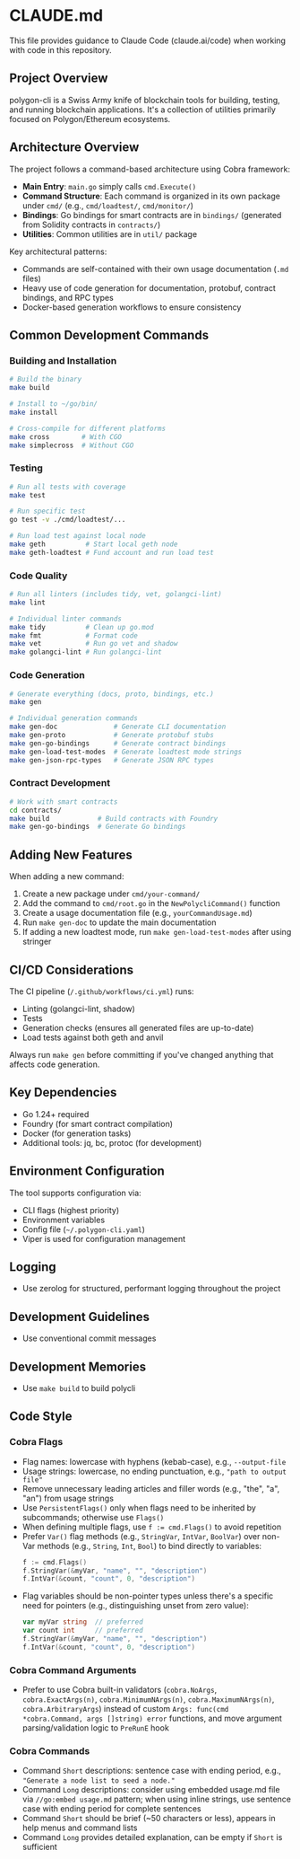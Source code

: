 # CLAUDE.md

This file provides guidance to Claude Code (claude.ai/code) when working with code in this repository.

## Project Overview

polygon-cli is a Swiss Army knife of blockchain tools for building, testing, and running blockchain applications. It's a collection of utilities primarily focused on Polygon/Ethereum ecosystems.

## Architecture Overview

The project follows a command-based architecture using Cobra framework:

- **Main Entry**: `main.go` simply calls `cmd.Execute()`
- **Command Structure**: Each command is organized in its own package under `cmd/` (e.g., `cmd/loadtest/`, `cmd/monitor/`)
- **Bindings**: Go bindings for smart contracts are in `bindings/` (generated from Solidity contracts in `contracts/`)
- **Utilities**: Common utilities are in `util/` package

Key architectural patterns:
- Commands are self-contained with their own usage documentation (`.md` files)
- Heavy use of code generation for documentation, protobuf, contract bindings, and RPC types
- Docker-based generation workflows to ensure consistency

## Common Development Commands

### Building and Installation
```bash
# Build the binary
make build

# Install to ~/go/bin/
make install

# Cross-compile for different platforms
make cross        # With CGO
make simplecross  # Without CGO
```

### Testing
```bash
# Run all tests with coverage
make test

# Run specific test
go test -v ./cmd/loadtest/...

# Run load test against local node
make geth          # Start local geth node
make geth-loadtest # Fund account and run load test
```

### Code Quality
```bash
# Run all linters (includes tidy, vet, golangci-lint)
make lint

# Individual linter commands
make tidy          # Clean up go.mod
make fmt           # Format code
make vet           # Run go vet and shadow
make golangci-lint # Run golangci-lint
```

### Code Generation
```bash
# Generate everything (docs, proto, bindings, etc.)
make gen

# Individual generation commands
make gen-doc              # Generate CLI documentation
make gen-proto            # Generate protobuf stubs
make gen-go-bindings      # Generate contract bindings
make gen-load-test-modes  # Generate loadtest mode strings
make gen-json-rpc-types   # Generate JSON RPC types
```

### Contract Development
```bash
# Work with smart contracts
cd contracts/
make build            # Build contracts with Foundry
make gen-go-bindings  # Generate Go bindings
```

## Adding New Features

When adding a new command:
1. Create a new package under `cmd/your-command/`
2. Add the command to `cmd/root.go` in the `NewPolycliCommand()` function
3. Create a usage documentation file (e.g., `yourCommandUsage.md`)
4. Run `make gen-doc` to update the main documentation
5. If adding a new loadtest mode, run `make gen-load-test-modes` after using stringer

## CI/CD Considerations

The CI pipeline (`/.github/workflows/ci.yml`) runs:
- Linting (golangci-lint, shadow)
- Tests
- Generation checks (ensures all generated files are up-to-date)
- Load tests against both geth and anvil

Always run `make gen` before committing if you've changed anything that affects code generation.

## Key Dependencies

- Go 1.24+ required
- Foundry (for smart contract compilation)
- Docker (for generation tasks)
- Additional tools: jq, bc, protoc (for development)

## Environment Configuration

The tool supports configuration via:
- CLI flags (highest priority)
- Environment variables
- Config file (`~/.polygon-cli.yaml`)
- Viper is used for configuration management

## Logging

- Use zerolog for structured, performant logging throughout the project

## Development Guidelines
- Use conventional commit messages

## Development Memories
- Use `make build` to build polycli

## Code Style

### Cobra Flags
- Flag names: lowercase with hyphens (kebab-case), e.g., `--output-file`
- Usage strings: lowercase, no ending punctuation, e.g., `"path to output file"`
- Remove unnecessary leading articles and filler words (e.g., "the", "a", "an") from usage strings
- Use `PersistentFlags()` only when flags need to be inherited by subcommands; otherwise use `Flags()`
- When defining multiple flags, use `f := cmd.Flags()` to avoid repetition
- Prefer `Var()` flag methods (e.g., `StringVar`, `IntVar`, `BoolVar`) over non-Var methods (e.g., `String`, `Int`, `Bool`) to bind directly to variables:
  ```go
  f := cmd.Flags()
  f.StringVar(&myVar, "name", "", "description")
  f.IntVar(&count, "count", 0, "description")
  ```
- Flag variables should be non-pointer types unless there's a specific need for pointers (e.g., distinguishing unset from zero value):
  ```go
  var myVar string  // preferred
  var count int     // preferred
  f.StringVar(&myVar, "name", "", "description")
  f.IntVar(&count, "count", 0, "description")
  ```

### Cobra Command Arguments
- Prefer to use Cobra built-in validators (`cobra.NoArgs`, `cobra.ExactArgs(n)`, `cobra.MinimumNArgs(n)`, `cobra.MaximumNArgs(n)`, `cobra.ArbitraryArgs`) instead of custom `Args: func(cmd *cobra.Command, args []string) error` functions, and move argument parsing/validation logic to `PreRunE` hook
### Cobra Commands
- Command `Short` descriptions: sentence case with ending period, e.g., `"Generate a node list to seed a node."`
- Command `Long` descriptions: consider using embedded usage.md file via `//go:embed usage.md` pattern; when using inline strings, use sentence case with ending period for complete sentences
- Command `Short` should be brief (~50 characters or less), appears in help menus and command lists
- Command `Long` provides detailed explanation, can be empty if `Short` is sufficient
